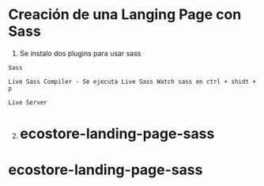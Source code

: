 # Creación de una Langing Page con Sass

1. Se instalo dos plugins para usar sass

```
Sass
```
```
Live Sass Compiler - Se ejecuta Live Sass Watch sass en ctrl + shidt + p
```
```
Live Server
```

2. # ecostore-landing-page-sass
# ecostore-landing-page-sass
